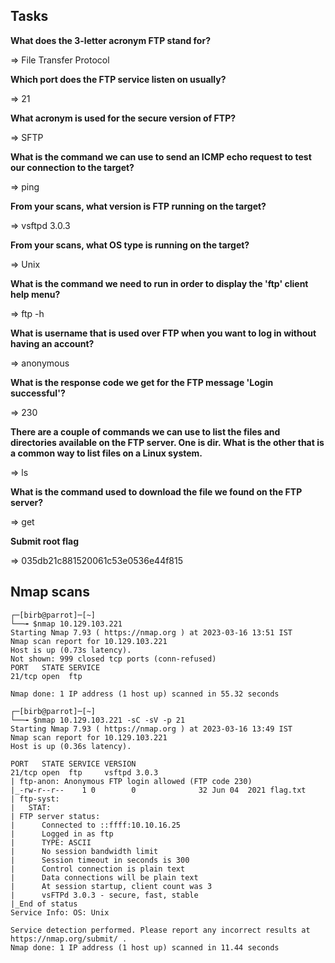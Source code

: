 ## Tasks

**What does the 3-letter acronym FTP stand for?**

=>  File Transfer Protocol 

**Which port does the FTP service listen on usually?**

=> 21

**What acronym is used for the secure version of FTP?**

=> SFTP

**What is the command we can use to send an ICMP echo request to test our connection to the target?**

=> ping

**From your scans, what version is FTP running on the target?**

=> vsftpd 3.0.3

**From your scans, what OS type is running on the target?**

=> Unix

**What is the command we need to run in order to display the 'ftp' client help menu?**

=> ftp -h

**What is username that is used over FTP when you want to log in without having an account?**

=> anonymous

**What is the response code we get for the FTP message 'Login successful'?**

=> 230

**There are a couple of commands we can use to list the files and directories available on the FTP server. One is dir. What is the other that is a common way to list files on a Linux system.**

=> ls

**What is the command used to download the file we found on the FTP server?**

=> get

**Submit root flag**

=> 035db21c881520061c53e0536e44f815

## Nmap scans

```
┌─[birb@parrot]─[~]
└──╼ $nmap 10.129.103.221
Starting Nmap 7.93 ( https://nmap.org ) at 2023-03-16 13:51 IST
Nmap scan report for 10.129.103.221
Host is up (0.73s latency).
Not shown: 999 closed tcp ports (conn-refused)
PORT   STATE SERVICE
21/tcp open  ftp

Nmap done: 1 IP address (1 host up) scanned in 55.32 seconds
```

```
┌─[birb@parrot]─[~]
└──╼ $nmap 10.129.103.221 -sC -sV -p 21
Starting Nmap 7.93 ( https://nmap.org ) at 2023-03-16 13:49 IST
Nmap scan report for 10.129.103.221
Host is up (0.36s latency).

PORT   STATE SERVICE VERSION
21/tcp open  ftp     vsftpd 3.0.3
| ftp-anon: Anonymous FTP login allowed (FTP code 230)
|_-rw-r--r--    1 0        0              32 Jun 04  2021 flag.txt
| ftp-syst: 
|   STAT: 
| FTP server status:
|      Connected to ::ffff:10.10.16.25
|      Logged in as ftp
|      TYPE: ASCII
|      No session bandwidth limit
|      Session timeout in seconds is 300
|      Control connection is plain text
|      Data connections will be plain text
|      At session startup, client count was 3
|      vsFTPd 3.0.3 - secure, fast, stable
|_End of status
Service Info: OS: Unix

Service detection performed. Please report any incorrect results at https://nmap.org/submit/ .
Nmap done: 1 IP address (1 host up) scanned in 11.44 seconds
```